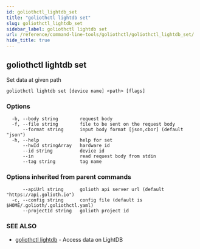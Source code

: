 ```yaml
---
id: goliothctl_lightdb_set
title: "goliothctl lightdb set"
slug: goliothctl_lightdb_set
sidebar_label: goliothctl lightdb set
url: /reference/command-line-tools/goliothctl/goliothctl_lightdb_set/
hide_title: true
---
```

## goliothctl lightdb set

Set data at given path

```
goliothctl lightdb set [device name] <path> [flags]
```

### Options

```
  -b, --body string        request body
  -f, --file string        file to be sent on the request body
      --format string      input body format [json,cbor] (default "json")
  -h, --help               help for set
      --hwId stringArray   hardware id
      --id string          device id
      --in                 read request body from stdin
      --tag string         tag name
```

### Options inherited from parent commands

```
      --apiUrl string      golioth api server url (default "https://api.golioth.io")
  -c, --config string      config file (default is $HOME/.golioth/.goliothctl.yaml)
      --projectId string   golioth project id
```

### SEE ALSO

* [goliothctl lightdb](/reference/command-line-tools/goliothctl/goliothctl_lightdb/)	 - Access data on LightDB


